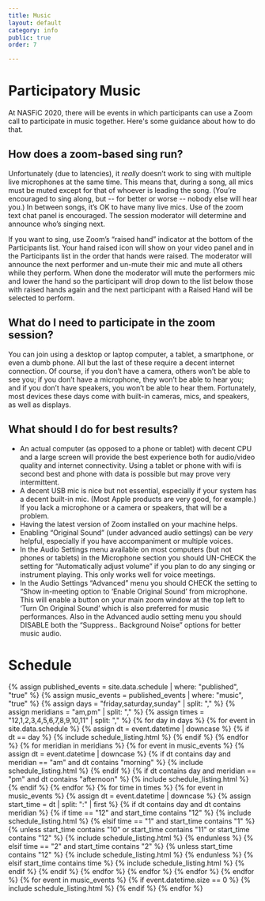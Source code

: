 ```yaml
---
title: Music
layout: default
category: info
public: true
order: 7

---
```

# Participatory Music

At NASFiC 2020, there will be events in which participants can use a Zoom call to participate in music together. Here's some guidance about how to do that.

## How does a zoom-based sing run?

Unfortunately (due to latencies), it _really_ doesn’t work to sing with multiple live microphones at the same time. This means that, during a song, all mics must be muted except for that of whoever is leading the song. (You’re encouraged to sing along, but -- for better or worse -- nobody else will hear you.) In between songs, it’s OK to have many live mics. Use of the zoom text chat panel is encouraged. The session moderator will determine and announce who’s singing next.

If you want to sing, use Zoom’s “raised hand” indicator at the bottom of the Participants list. Your hand raised icon will show on your video panel and in the Participants list in the order that hands were raised. The moderator will announce the next performer and un-mute their mic and mute all others while they perform. When done the moderator will mute the performers mic and lower the hand so the participant will drop down to the list below those with raised hands again and the next participant with a Raised Hand will be selected to perform.

## What do I need to participate in the zoom session?

You can join using a desktop or laptop computer, a tablet, a smartphone, or even a dumb phone. All but the last of these require a decent internet connection. Of course, if you don’t have a camera, others won’t be able to see you; if you don’t have a microphone, they won’t be able to hear you; and if you don’t have speakers, you won’t be able to hear them. Fortunately, most devices these days come with built-in cameras, mics, and speakers, as well as displays.

## What should I do for best results?

* An actual computer (as opposed to a phone or tablet) with decent CPU and a large screen will provide the best experience both for audio/video quality and internet connectivity. Using a tablet or phone with wifi is second best and phone with data is possible but may prove very intermittent.
* A decent USB mic is nice but not essential, especially if your system has a decent built-in mic. (Most Apple products are very good, for example.) If you lack a microphone or a camera or speakers, that will be a problem.
* Having the latest version of Zoom installed on your machine helps.
* Enabling “Original Sound” (under advanced audio settings) can be _very_ helpful, especially if you have accompaniment or multiple voices.
* In the Audio Settings menu available on most computers (but not phones or tablets) in the Microphone section you should UN-CHECK the setting for “Automatically adjust volume” if you plan to do any singing or instrument playing. This only works well for voice meetings.
* In the Audio Settings “Advanced” menu you should CHECK the setting to “Show in-meeting option to ‘Enable Original Sound’ from microphone. This will enable a button on your main zoom window at the top left to ‘Turn On Original Sound’ which is also preferred for music performances. Also in the Advanced audio setting menu you should DISABLE both the “Suppress.. Background Noise” options for better music audio.

# Schedule

{% assign published_events = site.data.schedule | where: "published", "true" %}
{% assign music_events = published_events | where: "music", "true" %}
{% assign days = "friday,saturday,sunday" | split: "," %}
{% assign meridians = "am,pm" | split: "," %}
{% assign times = "12,1,2,3,4,5,6,7,8,9,10,11" | split: "," %}
{% for day in days %}
{% for event in site.data.schedule %}
{% assign dt = event.datetime | downcase %}
{%   if dt == day %}
{%     include schedule_listing.html %}
{%   endif %}
{% endfor %}
{% for meridian in meridians %}
{% for event in music_events %}
{%   assign dt = event.datetime | downcase %}
{%   if dt contains day and meridian == "am" and dt contains "morning" %}
{%     include schedule_listing.html %}
{%   endif %}
{%   if dt contains day and meridian == "pm" and dt contains "afternoon" %}
{%     include schedule_listing.html %}
{%   endif %}
{% endfor %}
{% for time in times %}
{%   for event in music_events %}
{%     assign dt = event.datetime | downcase %}
{%     assign start_time = dt | split: ":" | first %}
{%     if dt contains day and dt contains meridian %}
{%       if time == "12" and start_time contains "12" %}
{%         include schedule_listing.html %}
{%       elsif time == "1" and start_time contains "1" %}
{%         unless start_time contains "10" or start_time contains "11" or start_time contains "12" %}
{%           include schedule_listing.html %}
{%         endunless %}
{%       elsif time == "2" and start_time contains "2" %}
{%         unless start_time contains "12" %}
{%           include schedule_listing.html %}
{%         endunless %}
{%       elsif start_time contains time %}
{%         include schedule_listing.html %}
{%       endif %}
{%     endif %}
{%   endfor %}
{% endfor %}
{% endfor %}
{% endfor %}
{% for event in music_events %}
{%   if event.datetime.size == 0 %}
{%     include schedule_listing.html %}
{%   endif %}
{% endfor %}